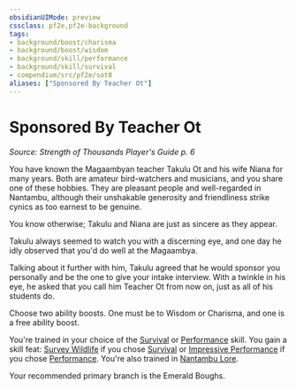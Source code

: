 ```yaml
---
obsidianUIMode: preview
cssclass: pf2e,pf2e-background
tags:
- background/boost/charisma
- background/boost/wisdom
- background/skill/performance
- background/skill/survival
- compendium/src/pf2e/sot0
aliases: ["Sponsored By Teacher Ot"]
---
```

# Sponsored By Teacher Ot
*Source: Strength of Thousands Player's Guide p. 6*  

You have known the Magaambyan teacher Takulu Ot and his wife Niana for many years. Both are amateur bird-watchers and musicians, and you share one of these hobbies. They are pleasant people and well-regarded in Nantambu, although their unshakable generosity and friendliness strike cynics as too earnest to be genuine.

You know otherwise; Takulu and Niana are just as sincere as they appear.

Takulu always seemed to watch you with a discerning eye, and one day he idly observed that you'd do well at the Magaambya.

Talking about it further with him, Takulu agreed that he would sponsor you personally and be the one to give your intake interview. With a twinkle in his eye, he asked that you call him Teacher Ot from now on, just as all of his students do.

Choose two ability boosts. One must be to Wisdom or Charisma, and one is a free ability boost.

You're trained in your choice of the [Survival](skills.md#Survival) or [Performance](skills.md#Performance) skill. You gain a skill feat: [Survey Wildlife](survey-wildlife.md) if you chose [Survival](skills.md#Survival) or [Impressive Performance](impressive-performance.md) if you chose [Performance](skills.md#Performance). You're also trained in [Nantambu Lore](skills.md#Lore).

Your recommended primary branch is the Emerald Boughs.
